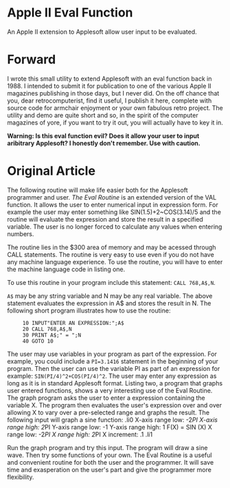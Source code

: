 # Apple II Eval Function
An Apple II extension to Applesoft allow user input to be evaluated.

# Forward
I wrote this small utility to extend Applesoft with an eval function back in 1988.  I intended to submit it for publication to one of the various Apple II magazines publishing in those days, but I never did.  On the off chance that you, dear retrocomputerist, find it useful, I publish it here, complete with source code for armchair enjoyment or your own fabulous retro project.  The utility and demo are quite short and so, in the spirit of the computer magazines of yore, if you want to try it out, you will actually have to key it in.

__Warning: Is this eval function evil?  Does it allow your user to input aribitrary Applesoft?  I honestly don't remember.  Use with caution.__

# Original Article
The following routine will make life easier both for the Applesoft programmer and user. _The Eval Routine_ is an extended version of the VAL function. It allows the user to enter numerical input in expression form. For example the user may enter something like SIN(1.5)+2~COS(3.14)/5 and the routine will evaluate the expression and store the result in a specified variable. The user is no longer forced to calculate any values when entering numbers.

The routine lies in the $300 area of memory and may be acessed through CALL statements. The routine is very easy to use even if you do not have any machine language experience. To use the routine, you will have to enter the machine language code in listing one.

To use this routine in your program include this statement: `CALL 768,A$,N`.

`A$` may be any string variable and N may be any real variable. The above statement evaluates the expression in A$ and stores the result in N. The following short program illustrates how to use the routine:
```
     10 INPUT"ENTER AN EXPRESSION:";A$
     20 CALL 768,A$,N
     30 PRINT A$;" = ";N
     40 GOTO 10
 ```
The user may use variables in your program as part of the expression. For example, you could include a `PI=3.1416` statement in the beginning of your program. Then the user can use the variable PI as part of an expression for example: `SIN(PI/4)^2+COS(PI/4)^2`. The user may enter any expression as long as it is in standard Applesoft format.
     Listing two, a program that graphs user entered functions, shows a very interesting use of the Eval Routine. The graph program asks the user to enter a expression containing the variable X. The program then evaluates the user's expression over and over allowing X to vary over a pre-selected range and graphs the result.
     The following input will graph a sine function:
.li0
        X-axis range low: -2*PI
        X-axis range high: 2*PI
        Y-axis range low: -1
        Y-axis range high: 1
        F(X) = SIN (X)
        X range low: -2*PI
        X range high: 2*PI
        X increment: .1
.li1

Run the graph program and try this input. The program will draw a sine wave. Then try some functions of your own.
     The Eval Routine is a useful and convenient routine for both the user and the programmer. It will save time and exasperation on the user's part and give the programmer more flexibility.
